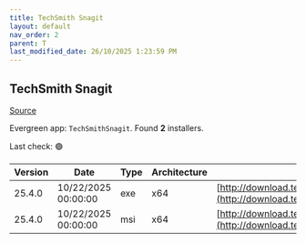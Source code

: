 ```yaml
---
title: TechSmith Snagit
layout: default
nav_order: 2
parent: T
last_modified_date: 26/10/2025 1:23:59 PM
---
```


## TechSmith Snagit

[Source](https://www.techsmith.com/)

Evergreen app: `TechSmithSnagit`. Found **2** installers.

Last check: 🟢

| Version | Date                | Type | Architecture | URI                                                                                                                            |
| ------- | ------------------- | ---- | ------------ | ------------------------------------------------------------------------------------------------------------------------------ |
| 25.4.0  | 10/22/2025 00:00:00 | exe  | x64          | [http://download.techsmith.com/snagit/releases/2540/snagit.exe](http://download.techsmith.com/snagit/releases/2540/snagit.exe) |
| 25.4.0  | 10/22/2025 00:00:00 | msi  | x64          | [http://download.techsmith.com/snagit/releases/2540/snagit.msi](http://download.techsmith.com/snagit/releases/2540/snagit.msi) |
